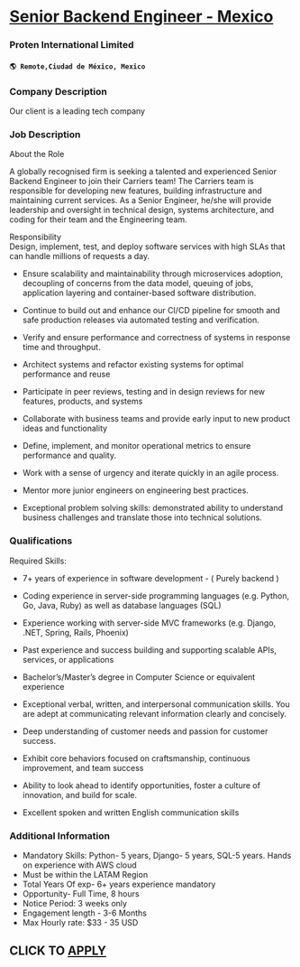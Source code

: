 # [Senior Backend Engineer - Mexico](https://www.remotewlb.com/apply/senior-backend-engineer-mexico)  
### Proten International Limited  
#### `🌎 Remote,Ciudad de México, Mexico`  

### **Company Description**

Our client is a leading tech company

###  **Job Description**

About the Role

A globally recognised firm is seeking a talented and experienced Senior Backend Engineer to join their Carriers team! The Carriers team is responsible for developing new features, building infrastructure and maintaining current services. As a Senior Engineer, he/she will provide leadership and oversight in technical design, systems architecture, and coding for their team and the Engineering team.  
  
Responsibility  
Design, implement, test, and deploy software services with high SLAs that can handle millions of requests a day.

  * Ensure scalability and maintainability through microservices adoption, decoupling of concerns from the data model, queuing of jobs, application layering and container-based software distribution.

  * Continue to build out and enhance our CI/CD pipeline for smooth and safe production releases via automated testing and verification.

  * Verify and ensure performance and correctness of systems in response time and throughput.

  * Architect systems and refactor existing systems for optimal performance and reuse

  * Participate in peer reviews, testing and in design reviews for new features, products, and systems

  * Collaborate with business teams and provide early input to new product ideas and functionality

  * Define, implement, and monitor operational metrics to ensure performance and quality.

  * Work with a sense of urgency and iterate quickly in an agile process.

  * Mentor more junior engineers on engineering best practices.

  * Exceptional problem solving skills: demonstrated ability to understand business challenges and translate those into technical solutions.

###  **Qualifications**

Required Skills:

  * 7+ years of experience in software development - ( Purely backend )

  * Coding experience in server-side programming languages (e.g. Python, Go, Java, Ruby) as well as database languages (SQL)

  * Experience working with server-side MVC frameworks (e.g. Django, .NET, Spring, Rails, Phoenix)

  * Past experience and success building and supporting scalable APIs, services, or applications

  * Bachelor’s/Master’s degree in Computer Science or equivalent experience

  * Exceptional verbal, written, and interpersonal communication skills. You are adept at communicating relevant information clearly and concisely.

  * Deep understanding of customer needs and passion for customer success.

  * Exhibit core behaviors focused on craftsmanship, continuous improvement, and team success

  * Ability to look ahead to identify opportunities, foster a culture of innovation, and build for scale.

  * Excellent spoken and written English communication skills

###  **Additional Information**

  * Mandatory Skills: Python- 5 years, Django- 5 years, SQL-5 years. Hands on experience with AWS cloud
  * Must be within the LATAM Region
  * Total Years Of exp- 6+ years experience mandatory
  * Opportunity- Full Time, 8 hours
  * Notice Period: 3 weeks only
  * Engagement length - 3-6 Months
  * Max Hourly rate: $33 - 35 USD 

  
## CLICK TO [APPLY](https://www.remotewlb.com/apply/senior-backend-engineer-mexico)

